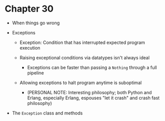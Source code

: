 # Chapter 30

- When things go wrong

- Exceptions
    - Exception: Condition that has interrupted expected program execution

    - Raising exceptional conditions via datatypes isn't always ideal
        - Exceptions can be faster than passing a `Nothing` through a full
          pipeline

    - Allowing exceptions to halt program anytime is suboptimal
        - (PERSONAL NOTE: Interesting philosophy; both Python and Erlang,
          especially Erlang, espouses "let it crash" and crash fast philosophy)

- The `Exception` class and methods

